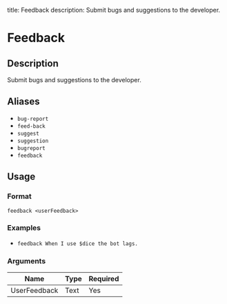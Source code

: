 title: Feedback
description: Submit bugs and suggestions to the developer.

# Feedback

## Description

Submit bugs and suggestions to the developer.

## Aliases

* `bug-report`
* `feed-back`
* `suggest`
* `suggestion`
* `bugreport`
* `feedback`

## Usage

### Format

`feedback <userFeedback>`

### Examples

* `feedback When I use $dice the bot lags.`

### Arguments

| Name         | Type   | Required |
|--------------|--------|----------|
| UserFeedback | Text   | Yes      |
